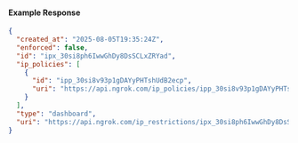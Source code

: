 <!-- Code generated for API Clients. DO NOT EDIT. -->

#### Example Response

```json
{
  "created_at": "2025-08-05T19:35:24Z",
  "enforced": false,
  "id": "ipx_30si8ph6IwwGhDy8DsSCLxZRYad",
  "ip_policies": [
    {
      "id": "ipp_30si8v93p1gDAYyPHTshUdB2ecp",
      "uri": "https://api.ngrok.com/ip_policies/ipp_30si8v93p1gDAYyPHTshUdB2ecp"
    }
  ],
  "type": "dashboard",
  "uri": "https://api.ngrok.com/ip_restrictions/ipx_30si8ph6IwwGhDy8DsSCLxZRYad"
}
```

